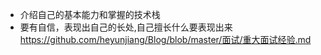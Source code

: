 - 介绍自己的基本能力和掌握的技术栈
- 要有自信，表现出自己的长处,自己擅长什么要表现出来
https://github.com/heyunjiang/Blog/blob/master/面试/重大面试经验.md
